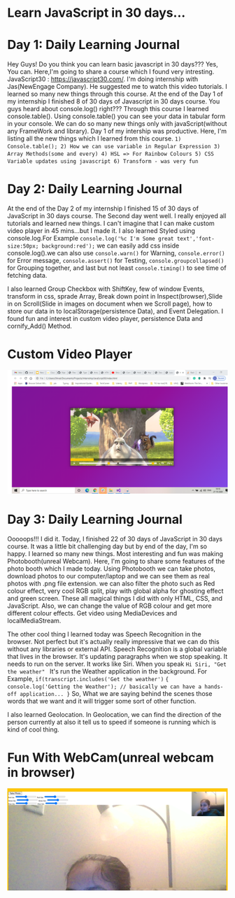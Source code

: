 # Learn JavaScript in 30 days...
# Day 1: Daily Learning Journal
Hey Guys! Do you think you can learn basic javascript in 30 days???
Yes, You can. Here,I'm going to share a course which I found very intresting. JavaScript30 : https://javascript30.com/.
I'm doing internship with Jas(NewEngage Company). He suggested me to watch this video tutorials.
I learned so many new things through this course. At the end of the Day 1 of my internship I finished 8 of 30 days of Javascript in 30 days course.
You guys heard about console.log() right??? Through this course I learned console.table(). Using console.table() you can see your data in tabular form in your console. 
We can do so many new things only with javaScript(without any FrameWork and library). Day 1 of my intership was productive. Here, I'm listing all the new things which I learned from 
this course. 
`1) Console.table(); 2) How we can use variable in Regular Expression 3) Array Methods(some and every) 4) HSL => For Rainbow Colours 5) CSS Variable updates using javascript 6) Transform - was very fun`

# Day 2: Daily Learning Journal 
At the end of the Day 2 of my internship I finished 15 of 30 days of JavaScript in 30 days course. The Second day went well. I really enjoyed all tutorials and learned new things. I can't imagine that I can make custom video player in 45 mins...but I made it. I also learned Styled using console.log.For Example 
` console.log('%c I'm Some great text','font-size:50px; background:red'); `
we can easily add css inside console.log().we can also use `console.warn()` for Warning, `console.error()` for Error message, `console.assert()` for Testing, `console.groupcollapsed()` for Grouping together, and last but not least `console.timing()` to see time of fetching data.

I also learned Group Checkbox with ShiftKey, few of window Events, transform in css, sprade Array, Break down point in Inspect(browser),Slide in on Scroll(Slide in images on document when we Scroll page), how to store our data in to localStorage(persistence Data), and Event Delegation.
I found fun and interest in custom video player, persistence Data and cornify_Add() Method.
# Custom Video Player

![Custom Video Player](https://github.com/Shjani49/JavaScript30_01_JavaScript_Drum_Kit/blob/11_Custom_Video_player/Custom_Video_player.png)

# Day 3: Daily Learning Journal 
Ooooops!!! I did it. Today, I finished 22 of 30 days of JavaScript in 30 days course. It was a little bit challenging day but by end of the day, I'm so happy. I learned so many new things. Most interesting and fun was making Photobooth(unreal Webcam). Here, I'm going to share some features of the photo booth which I made today. Using Photobooth we can take photos, download photos to our computer/laptop and we can see them as real photos with .png file extension. we can also filter the photo such as Red colour effect, very cool RGB split, play with global alpha for ghosting effect and green screen. These all magical things I did with only HTML, CSS, and JavaScript. Also, we can change the value of RGB colour and get more different colour effects. Get video using MediaDevices and localMediaStream. 

The other cool thing I learned today was Speech Recognition in the browser. Not perfect but it's actually really impressive that we can do this without any libraries or external API. Speech Recognition is a global variable that lives in the browser. It's updating paragraphs when we stop speaking. It needs to run on the server. It works like Siri. When you speak `Hi Siri, "Get the weather" ` It's run the Weather application in the background. For Example,
`if(transcript.includes('Get the weather')`
`{
console.log('Getting the Weather'); // basically we can have a hands-off application...
}`
So, What we are saying behind the scenes those words that we want and it will trigger some sort of other function.

I also learned Geolocation. In Geolocation, we can find the direction of the person currently at also it tell us to speed if someone is running which is kind of cool thing.
# Fun With WebCam(unreal webcam in browser)

![unreal webcam in browser](https://github.com/Shjani49/JavaScript30_01_JavaScript_Drum_Kit/blob/19_unreal_WebCam_Fun/webcam_Fun.PNG)



